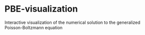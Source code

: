 # PBE-visualization
Interactive visualization of the numerical solution to the generalized Poisson-Boltzmann equation

